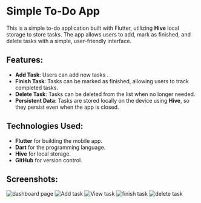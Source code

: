 # Simple To-Do App

This is a simple to-do application built with Flutter, utilizing **Hive** local storage to store tasks. The app allows users to add, mark as finished, and delete tasks with a simple, user-friendly interface.


## Features:
- **Add Task**: Users can add new tasks .
- **Finish Task**: Tasks can be marked as finished, allowing users to track completed tasks.
- **Delete Task**: Tasks can be deleted from the list when no longer needed.
- **Persistent Data**: Tasks are stored locally on the device using **Hive**, so they persist even when the app is closed.

## Technologies Used:
- **Flutter** for building the mobile app.
- **Dart** for the programming language.
- **Hive** for local storage.
- **GitHub** for version control.

## Screenshots:
![dashboard page](screenshots/main.jpg)
![Add task](screenshots/add.jpg)
![View task](screenshots/show.jpg)
![finish task](screenshots/finish.jpg)
![delete task](screenshots/delete.jpg)